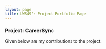 ```yaml
---
layout: page
title: LWS49's Project Portfolio Page
---
```


### Project: CareerSync

Given below are my contributions to the project.
